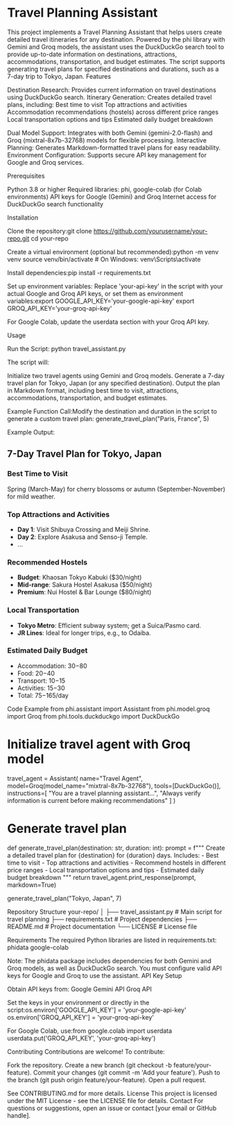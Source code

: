 
# Travel Planning Assistant

This project implements a Travel Planning Assistant that helps users create detailed travel itineraries for any destination. Powered by the phi library with Gemini and Groq models, the assistant uses the DuckDuckGo search tool to provide up-to-date information on destinations, attractions, accommodations, transportation, and budget estimates. The script supports generating travel plans for specified destinations and durations, such as a 7-day trip to Tokyo, Japan.
Features

Destination Research: Provides current information on travel destinations using DuckDuckGo search.
Itinerary Generation: Creates detailed travel plans, including:
Best time to visit
Top attractions and activities
Accommodation recommendations (hostels) across different price ranges
Local transportation options and tips
Estimated daily budget breakdown


Dual Model Support: Integrates with both Gemini (gemini-2.0-flash) and Groq (mixtral-8x7b-32768) models for flexible processing.
Interactive Planning: Generates Markdown-formatted travel plans for easy readability.
Environment Configuration: Supports secure API key management for Google and Groq services.

Prerequisites

Python 3.8 or higher
Required libraries: phi, google-colab (for Colab environments)
API keys for Google (Gemini) and Groq
Internet access for DuckDuckGo search functionality

Installation

Clone the repository:git clone https://github.com/yourusername/your-repo.git
cd your-repo


Create a virtual environment (optional but recommended):python -m venv venv
source venv/bin/activate  # On Windows: venv\Scripts\activate


Install dependencies:pip install -r requirements.txt


Set up environment variables:
Replace 'your-api-key' in the script with your actual Google and Groq API keys, or set them as environment variables:export GOOGLE_API_KEY='your-google-api-key'
export GROQ_API_KEY='your-groq-api-key'


For Google Colab, update the userdata section with your Groq API key.



Usage

Run the Script:
python travel_assistant.py

The script will:

Initialize two travel agents using Gemini and Groq models.
Generate a 7-day travel plan for Tokyo, Japan (or any specified destination).
Output the plan in Markdown format, including best time to visit, attractions, accommodations, transportation, and budget estimates.


Example Function Call:Modify the destination and duration in the script to generate a custom travel plan:
generate_travel_plan("Paris, France", 5)


Example Output:
## 7-Day Travel Plan for Tokyo, Japan

### Best Time to Visit
Spring (March-May) for cherry blossoms or autumn (September-November) for mild weather.

### Top Attractions and Activities
- **Day 1**: Visit Shibuya Crossing and Meiji Shrine.
- **Day 2**: Explore Asakusa and Senso-ji Temple.
- ...

### Recommended Hostels
- **Budget**: Khaosan Tokyo Kabuki ($30/night)
- **Mid-range**: Sakura Hostel Asakusa ($50/night)
- **Premium**: Nui Hostel & Bar Lounge ($80/night)

### Local Transportation
- **Tokyo Metro**: Efficient subway system; get a Suica/Pasmo card.
- **JR Lines**: Ideal for longer trips, e.g., to Odaiba.

### Estimated Daily Budget
- Accommodation: $30-$80
- Food: $20-$40
- Transport: $10-$15
- Activities: $15-$30
- Total: $75-$165/day



Code Example
from phi.assistant import Assistant
from phi.model.groq import Groq
from phi.tools.duckduckgo import DuckDuckGo

# Initialize travel agent with Groq model
travel_agent = Assistant(
    name="Travel Agent",
    model=Groq(model_name="mixtral-8x7b-32768"),
    tools=[DuckDuckGo()],
    instructions=[
        "You are a travel planning assistant...",
        "Always verify information is current before making recommendations"
    ]
)

# Generate travel plan
def generate_travel_plan(destination: str, duration: int):
    prompt = f"""
    Create a detailed travel plan for {destination} for {duration} days.
    Includes:
    - Best time to visit
    - Top attractions and activities
    - Recommend hostels in different price ranges
    - Local transportation options and tips
    - Estimated daily budget breakdown
    """
    return travel_agent.print_response(prompt, markdown=True)

generate_travel_plan("Tokyo, Japan", 7)

Repository Structure
your-repo/
│
├── travel_assistant.py        # Main script for travel planning
├── requirements.txt           # Project dependencies
├── README.md                 # Project documentation
└── LICENSE                   # License file

Requirements
The required Python libraries are listed in requirements.txt:
phidata
google-colab

Note: The phidata package includes dependencies for both Gemini and Groq models, as well as DuckDuckGo search. You must configure valid API keys for Google and Groq to use the assistant.
API Key Setup

Obtain API keys from:
Google Gemini API
Groq API


Set the keys in your environment or directly in the script:os.environ['GOOGLE_API_KEY'] = 'your-google-api-key'
os.environ['GROQ_API_KEY'] = 'your-groq-api-key'


For Google Colab, use:from google.colab import userdata
userdata.put('GROQ_API_KEY', 'your-groq-api-key')



Contributing
Contributions are welcome! To contribute:

Fork the repository.
Create a new branch (git checkout -b feature/your-feature).
Commit your changes (git commit -m 'Add your feature').
Push to the branch (git push origin feature/your-feature).
Open a pull request.

See CONTRIBUTING.md for more details.
License
This project is licensed under the MIT License - see the LICENSE file for details.
Contact
For questions or suggestions, open an issue or contact [your email or GitHub handle].
